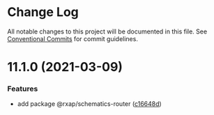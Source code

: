 # Change Log

All notable changes to this project will be documented in this file.
See [Conventional Commits](https://conventionalcommits.org) for commit guidelines.

# 11.1.0 (2021-03-09)


### Features

* add package @rxap/schematics-router ([c16648d](https://gitlab.com/rxap/packages/commit/c16648dea5d761f4b752ed732b5cd1b600e9fb63))
